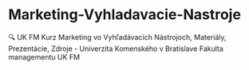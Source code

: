 # Marketing-Vyhladavacie-Nastroje
🔍 UK FM Kurz Marketing vo Vyhľadávacích Nástrojoch, Materiály, Prezentácie, Zdroje - Univerzita Komenského v Bratislave Fakulta managementu UK FM
